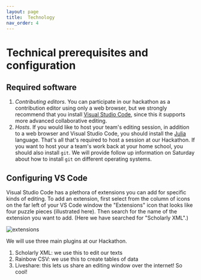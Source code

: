 ```yaml
---
layout: page
title:  Technology
nav_order: 4
---
```


# Technical prerequisites and configuration


## Required software

1. *Contributing editors*.  You can participate in our hackathon as a contribution editor using only a web browser, but we strongly recommend that you install [Visual Studio Code](https://code.visualstudio.com/download), since this it supports more advanced collaborative editing.
2. *Hosts*. If you would like to host your team's editing session, in addition to a web browser and Visual Studio Code, you should install the [Julia](https://julialang.org/downloads/) language. That's all that's required to host a session at our Hackathon.  If you want to host your a team's work back at your home school, you should also install `git`.  We will provide follow up information on Saturday about how to install `git` on different operating systems.

## Configuring VS Code

Visual Studio Code has a plethora of extensions you can add for specific kinds of editing.    To add an extension, first select from the column of icons on the far left of your VS Code window the "Extensions" icon that looks like four puzzle pieces (illustrated here).  Then search for the name of the extension you want to add.  (Here we have searched for "Scholarly XML".)

![extensions](../imgs/extensions.png)


We will use three main plugins at our Hackathon.


1. Scholarly XML: we use this to edit our texts
2. Rainbow CSV: we use this to create tables of data
3. Liveshare: this lets us share an editing window over the internet!  So cool!



